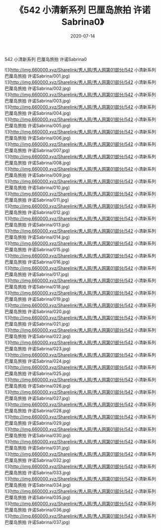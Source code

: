 ﻿---
layout: post
title:  《542 小清新系列 巴厘岛旅拍 许诺Sabrina0》
date:   2020-07-14
img: http://img.660000.xyz/Sharelink/秀人网/秀人网第01部分/542 小清新系列 巴厘岛旅拍 许诺Sabrina0/000.jpg
categories: [美女, 清纯, 唯美]
---

542 小清新系列 巴厘岛旅拍 许诺Sabrina0

  ![](http://img.660000.xyz/Sharelink/秀人网/秀人网第01部分/542 小清新系列 巴厘岛旅拍 许诺Sabrina/001.jpg) <br> ![](http://img.660000.xyz/Sharelink/秀人网/秀人网第01部分/542 小清新系列 巴厘岛旅拍 许诺Sabrina/002.jpg) <br> ![](http://img.660000.xyz/Sharelink/秀人网/秀人网第01部分/542 小清新系列 巴厘岛旅拍 许诺Sabrina/003.jpg) <br> ![](http://img.660000.xyz/Sharelink/秀人网/秀人网第01部分/542 小清新系列 巴厘岛旅拍 许诺Sabrina/004.jpg) <br> ![](http://img.660000.xyz/Sharelink/秀人网/秀人网第01部分/542 小清新系列 巴厘岛旅拍 许诺Sabrina/005.jpg) <br> ![](http://img.660000.xyz/Sharelink/秀人网/秀人网第01部分/542 小清新系列 巴厘岛旅拍 许诺Sabrina/006.jpg) <br> ![](http://img.660000.xyz/Sharelink/秀人网/秀人网第01部分/542 小清新系列 巴厘岛旅拍 许诺Sabrina/007.jpg) <br> ![](http://img.660000.xyz/Sharelink/秀人网/秀人网第01部分/542 小清新系列 巴厘岛旅拍 许诺Sabrina/008.jpg) <br> ![](http://img.660000.xyz/Sharelink/秀人网/秀人网第01部分/542 小清新系列 巴厘岛旅拍 许诺Sabrina/009.jpg) <br> ![](http://img.660000.xyz/Sharelink/秀人网/秀人网第01部分/542 小清新系列 巴厘岛旅拍 许诺Sabrina/010.jpg) <br> ![](http://img.660000.xyz/Sharelink/秀人网/秀人网第01部分/542 小清新系列 巴厘岛旅拍 许诺Sabrina/011.jpg) <br> ![](http://img.660000.xyz/Sharelink/秀人网/秀人网第01部分/542 小清新系列 巴厘岛旅拍 许诺Sabrina/012.jpg) <br> ![](http://img.660000.xyz/Sharelink/秀人网/秀人网第01部分/542 小清新系列 巴厘岛旅拍 许诺Sabrina/013.jpg) <br> ![](http://img.660000.xyz/Sharelink/秀人网/秀人网第01部分/542 小清新系列 巴厘岛旅拍 许诺Sabrina/014.jpg) <br> ![](http://img.660000.xyz/Sharelink/秀人网/秀人网第01部分/542 小清新系列 巴厘岛旅拍 许诺Sabrina/015.jpg) <br> ![](http://img.660000.xyz/Sharelink/秀人网/秀人网第01部分/542 小清新系列 巴厘岛旅拍 许诺Sabrina/016.jpg) <br> ![](http://img.660000.xyz/Sharelink/秀人网/秀人网第01部分/542 小清新系列 巴厘岛旅拍 许诺Sabrina/017.jpg) <br> ![](http://img.660000.xyz/Sharelink/秀人网/秀人网第01部分/542 小清新系列 巴厘岛旅拍 许诺Sabrina/018.jpg) <br> ![](http://img.660000.xyz/Sharelink/秀人网/秀人网第01部分/542 小清新系列 巴厘岛旅拍 许诺Sabrina/019.jpg) <br> ![](http://img.660000.xyz/Sharelink/秀人网/秀人网第01部分/542 小清新系列 巴厘岛旅拍 许诺Sabrina/020.jpg) <br> ![](http://img.660000.xyz/Sharelink/秀人网/秀人网第01部分/542 小清新系列 巴厘岛旅拍 许诺Sabrina/021.jpg) <br> ![](http://img.660000.xyz/Sharelink/秀人网/秀人网第01部分/542 小清新系列 巴厘岛旅拍 许诺Sabrina/022.jpg) <br> ![](http://img.660000.xyz/Sharelink/秀人网/秀人网第01部分/542 小清新系列 巴厘岛旅拍 许诺Sabrina/023.jpg) <br> ![](http://img.660000.xyz/Sharelink/秀人网/秀人网第01部分/542 小清新系列 巴厘岛旅拍 许诺Sabrina/024.jpg) <br> ![](http://img.660000.xyz/Sharelink/秀人网/秀人网第01部分/542 小清新系列 巴厘岛旅拍 许诺Sabrina/025.jpg) <br> ![](http://img.660000.xyz/Sharelink/秀人网/秀人网第01部分/542 小清新系列 巴厘岛旅拍 许诺Sabrina/026.jpg) <br> ![](http://img.660000.xyz/Sharelink/秀人网/秀人网第01部分/542 小清新系列 巴厘岛旅拍 许诺Sabrina/027.jpg) <br> ![](http://img.660000.xyz/Sharelink/秀人网/秀人网第01部分/542 小清新系列 巴厘岛旅拍 许诺Sabrina/028.jpg) <br> ![](http://img.660000.xyz/Sharelink/秀人网/秀人网第01部分/542 小清新系列 巴厘岛旅拍 许诺Sabrina/029.jpg) <br> ![](http://img.660000.xyz/Sharelink/秀人网/秀人网第01部分/542 小清新系列 巴厘岛旅拍 许诺Sabrina/030.jpg) <br> ![](http://img.660000.xyz/Sharelink/秀人网/秀人网第01部分/542 小清新系列 巴厘岛旅拍 许诺Sabrina/031.jpg) <br> ![](http://img.660000.xyz/Sharelink/秀人网/秀人网第01部分/542 小清新系列 巴厘岛旅拍 许诺Sabrina/032.jpg) <br> ![](http://img.660000.xyz/Sharelink/秀人网/秀人网第01部分/542 小清新系列 巴厘岛旅拍 许诺Sabrina/033.jpg) <br> ![](http://img.660000.xyz/Sharelink/秀人网/秀人网第01部分/542 小清新系列 巴厘岛旅拍 许诺Sabrina/034.jpg) <br> ![](http://img.660000.xyz/Sharelink/秀人网/秀人网第01部分/542 小清新系列 巴厘岛旅拍 许诺Sabrina/035.jpg) <br> ![](http://img.660000.xyz/Sharelink/秀人网/秀人网第01部分/542 小清新系列 巴厘岛旅拍 许诺Sabrina/036.jpg) <br> ![](http://img.660000.xyz/Sharelink/秀人网/秀人网第01部分/542 小清新系列 巴厘岛旅拍 许诺Sabrina/037.jpg) <br>